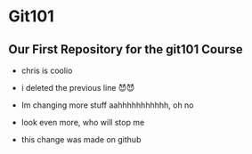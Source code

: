 # Git101

## Our First Repository for the git101 Course
- chris is coolio
- i deleted the previous line 😈😈
- Im changing more stuff aahhhhhhhhhhh, oh no
- look even more, who will stop me

- this change was made on github
